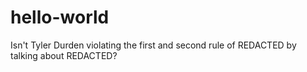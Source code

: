 # hello-world
<Just a set-up routine provided by Git-Hub as an introduction for my newbass>

Isn't Tyler Durden violating the first and second rule of REDACTED by talking about REDACTED?
